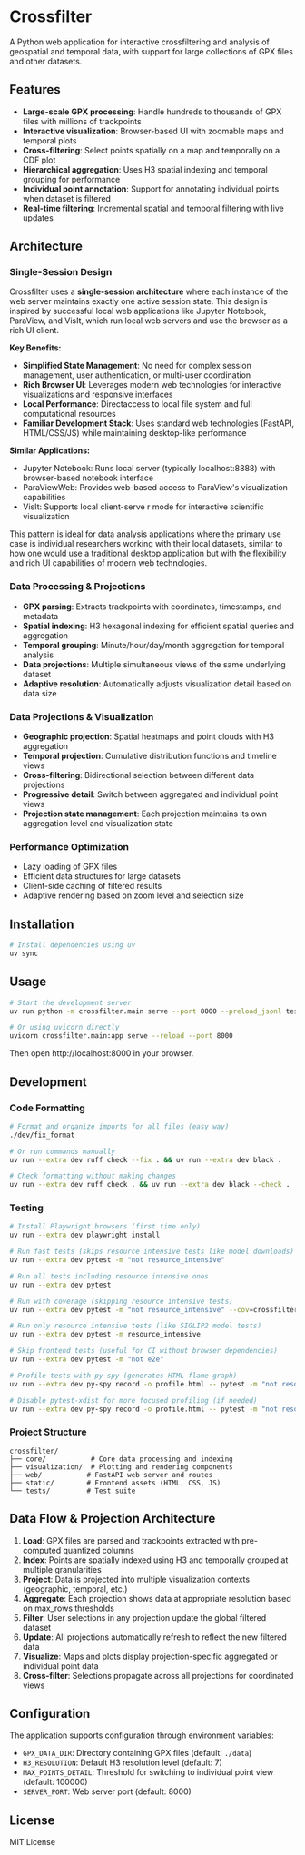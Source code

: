 # Crossfilter

A Python web application for interactive crossfiltering and analysis of geospatial and temporal data, with support for large collections of GPX files and other datasets.

## Features

- **Large-scale GPX processing**: Handle hundreds to thousands of GPX files with millions of trackpoints
- **Interactive visualization**: Browser-based UI with zoomable maps and temporal plots
- **Cross-filtering**: Select points spatially on a map and temporally on a CDF plot
- **Hierarchical aggregation**: Uses H3 spatial indexing and temporal grouping for performance
- **Individual point annotation**: Support for annotating individual points when dataset is filtered
- **Real-time filtering**: Incremental spatial and temporal filtering with live updates

## Architecture

### Single-Session Design

Crossfilter uses a **single-session architecture** where each instance of the web server maintains exactly one active session state. This design is inspired by successful local web applications like Jupyter Notebook, ParaView, and VisIt, which run local web servers and use the browser as a rich UI client.

**Key Benefits:**
- **Simplified State Management**: No need for complex session management, user authentication, or multi-user coordination
- **Rich Browser UI**: Leverages modern web technologies for interactive visualizations and responsive interfaces
- **Local Performance**: Directaccess to local file system and full computational resources
- **Familiar Development Stack**: Uses standard web technologies (FastAPI, HTML/CSS/JS) while maintaining desktop-like performance

**Similar Applications:**
- Jupyter Notebook: Runs local server (typically localhost:8888) with browser-based notebook interface
- ParaViewWeb: Provides web-based access to ParaView's visualization capabilities
- VisIt: Supports local client-serve r mode for interactive scientific visualization

This pattern is ideal for data analysis applications where the primary use case is individual researchers working with their local datasets, similar to how one would use a traditional desktop application but with the flexibility and rich UI capabilities of modern web technologies.

### Data Processing & Projections
- **GPX parsing**: Extracts trackpoints with coordinates, timestamps, and metadata
- **Spatial indexing**: H3 hexagonal indexing for efficient spatial queries and aggregation
- **Temporal grouping**: Minute/hour/day/month aggregation for temporal analysis
- **Data projections**: Multiple simultaneous views of the same underlying dataset
- **Adaptive resolution**: Automatically adjusts visualization detail based on data size

### Data Projections & Visualization
- **Geographic projection**: Spatial heatmaps and point clouds with H3 aggregation
- **Temporal projection**: Cumulative distribution functions and timeline views
- **Cross-filtering**: Bidirectional selection between different data projections
- **Progressive detail**: Switch between aggregated and individual point views
- **Projection state management**: Each projection maintains its own aggregation level and visualization state

### Performance Optimization
- Lazy loading of GPX files
- Efficient data structures for large datasets
- Client-side caching of filtered results
- Adaptive rendering based on zoom level and selection size

## Installation

```bash
# Install dependencies using uv
uv sync
```

## Usage

```bash
# Start the development server
uv run python -m crossfilter.main serve --port 8000 --preload_jsonl test_data/sample_100.jsonl 

# Or using uvicorn directly
uvicorn crossfilter.main:app serve --reload --port 8000
```

Then open http://localhost:8000 in your browser.

## Development

### Code Formatting

```bash
# Format and organize imports for all files (easy way)
./dev/fix_format

# Or run commands manually
uv run --extra dev ruff check --fix . && uv run --extra dev black .

# Check formatting without making changes
uv run --extra dev ruff check . && uv run --extra dev black --check .
```

### Testing
```bash
# Install Playwright browsers (first time only)
uv run --extra dev playwright install
```

```bash
# Run fast tests (skips resource intensive tests like model downloads)
uv run --extra dev pytest -m "not resource_intensive"

# Run all tests including resource intensive ones
uv run --extra dev pytest

# Run with coverage (skipping resource intensive tests)
uv run --extra dev pytest -m "not resource_intensive" --cov=crossfilter

# Run only resource intensive tests (like SIGLIP2 model tests)
uv run --extra dev pytest -m resource_intensive

# Skip frontend tests (useful for CI without browser dependencies)
uv run --extra dev pytest -m "not e2e"

# Profile tests with py-spy (generates HTML flame graph)
uv run --extra dev py-spy record -o profile.html -- pytest -m "not resource_intensive"

# Disable pytest-xdist for more focused profiling (if needed)
uv run --extra dev py-spy record -o profile.html -- pytest -m "not resource_intensive" -n0
```

### Project Structure
```
crossfilter/
├── core/           # Core data processing and indexing
├── visualization/  # Plotting and rendering components
├── web/           # FastAPI web server and routes
├── static/        # Frontend assets (HTML, CSS, JS)
└── tests/         # Test suite
```

## Data Flow & Projection Architecture

1. **Load**: GPX files are parsed and trackpoints extracted with pre-computed quantized columns
2. **Index**: Points are spatially indexed using H3 and temporally grouped at multiple granularities
3. **Project**: Data is projected into multiple visualization contexts (geographic, temporal, etc.)
4. **Aggregate**: Each projection shows data at appropriate resolution based on max_rows thresholds
5. **Filter**: User selections in any projection update the global filtered dataset
6. **Update**: All projections automatically refresh to reflect the new filtered data
7. **Visualize**: Maps and plots display projection-specific aggregated or individual point data
8. **Cross-filter**: Selections propagate across all projections for coordinated views

## Configuration

The application supports configuration through environment variables:
- `GPX_DATA_DIR`: Directory containing GPX files (default: `./data`)
- `H3_RESOLUTION`: Default H3 resolution level (default: 7)
- `MAX_POINTS_DETAIL`: Threshold for switching to individual point view (default: 100000)
- `SERVER_PORT`: Web server port (default: 8000)

## License

MIT License